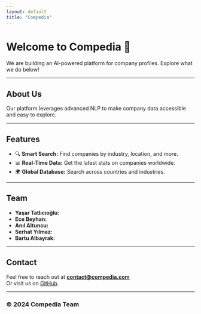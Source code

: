 ```yaml
---
layout: default
title: "Compedia"
---
```


# Welcome to Compedia 🚀
We are building an AI-powered platform for company profiles. Explore what we do below!

---

## About Us
Our platform leverages advanced NLP to make company data accessible and easy to explore.

---

## Features
- 🔍 **Smart Search:** Find companies by industry, location, and more.
- 📊 **Real-Time Data:** Get the latest stats on companies worldwide.
- 🌍 **Global Database:** Search across countries and industries.

---

## Team
- **Yaşar Tatlıcıoğlu:**   
- **Ece Beyhan:**   
- **Anıl Altuncu:**  
- **Serhat Yılmaz:**   
- **Bartu Albayrak:** 

---

## Contact
Feel free to reach out at **contact@compedia.com**  
Or visit us on [GitHub](https://github.com/compedia).

---

### © 2024 Compedia Team
